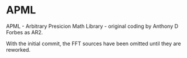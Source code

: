 # APML
APML - Arbitrary Presicion Math Library - original coding by Anthony D Forbes as AR2.

With the initial commit, the FFT sources have been omitted until they are reworked.
